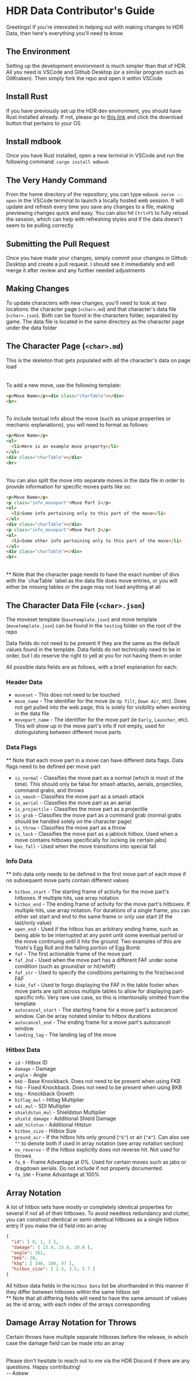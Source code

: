 # HDR Data Contributor's Guide

Greetings! If you're interested in helping out with making changes to HDR Data, then here's everything you'll need to know


## The Environment
Setting up the development environment is much simpler than that of HDR. All you need is VSCode and Github Desktop (or a similar program such as GitKraken). Then simply fork the repo and open it within VSCode


## Install Rust
If you have previously set up the HDR dev environment, you should have Rust installed already. If not, please go to <a href="https://www.rust-lang.org/tools/install">this link</a> and click the download button that pertains to your OS


## Install mdbook
Once you have Rust installed, open a new terminal in VSCode and run the following command: `cargo install mdbook`


## The Very Handy Command
From the home directory of the repository, you can type `mdbook serve --open` in the VSCode terminal to launch a locally hosted web session. It will update and refresh every time you save any changes to a file, making previewing changes quick and easy. You can also hit `Ctrl+F5` to fully reload the session, which can help with refreshing styles and if the data doesn't seem to be pulling correctly


## Submitting the Pull Request
Once you have made your changes, simply commit your changes in Github Desktop and create a pull request. I should see it immediately and will merge it after review and any further needed adjustments


## Making Changes
To update characters with new changes, you'll need to look at two locations: the character page (`<char>.md`) and that character's data file (`<char>.json`). Both can be found in the characters folder, separated by game. The data file is located in the same directory as the character page under the data folder


## The Character Page (`<char>.md`)
This is the skeleton that gets populated with all the character's data on page load
<br><br><br>
To add a new move, use the following template:

```html
<p>Move Name</p><div class="charTable"></div>
<br>
```
<br>
To include textual info about the move (such as unique properties or mechanic explanations), you will need to format as follows:

```html
<p>Move Name</p>
<ul>
  <li>Here is an example move property</li>
</ul>
<div class="charTable"></div>
<br>
```
<br>
You can also split the move into separate moves in the data file in order to provide information for specific moves parts like so:

```html
<p>Move Name</p>
<p class="info_movepart">Move Part 1</p>
<ul>
  <li>Some info pertaining only to this part of the move</li>
</ul>
<div class="charTable"></div>
<p class="info_movepart">Move Part 2</p>
<ul>
  <li>Some other info pertaining only to this part of the move</li>
</ul>
<div class="charTable"></div>
<br>
```
<br>
** Note that the character page needs to have the exact number of divs with the `charTable` label as the data file does move entries, or you will either be missing tables or the page may not load anything at all


## The Character Data File (`<char>.json`)

The moveset template (`basetemplate.json`) and move template (`movetemplate.json`) can be found in the `testing` folder on the root of the repo

Data fields do not need to be present if they are the same as the default values found in the template. Data fields do not technically need to be in order, but I do reserve the right to yell at you for not having them in order

All possible data fields are as follows, with a brief explanation for each:

### Header Data
- `moveset` - This does not need to be touched
- `move_name` - The identifier for the move (ie `Up Tilt`, `Down Air`, etc). Does not get pulled into the web page, this is solely for visibility when working in the data file
- `movepart_name` - The identifier for the move part (ie `Early`, `Launcher`, etc). This will show up in the move part's info if not empty, used for distinguishing between different move parts

### Data Flags
** Note that each move part in a move can have different data flags. Data flags need to be defined per move part

- `is_normal` - Classifies the move part as a normal (which is most of the time). This should only be false for smash attacks, aerials, projectiles, command grabs, and throws
- `is_smash` - Classifies the move part as a smash attack
- `is_aerial` - Classifies the move part as an aerial
- `is_projectile` - Classifies the move part as a projectile
- `is_grab` - Classifies the move part as a command grab (normal grabs should be handled solely on the character page)
- `is_throw` - Classifies the move part as a throw
- `is_lock` - Classifies the move part as a jablock hitbox. Used when a move contains hitboxes specifically for locking (ie certain jabs)
- `has_fall` - Used when the move transitions into special fall

### Info Data
** Info data only needs to be defined in the first move part of each move if no subsequent move parts contain different values

- `hitbox_start` - The starting frame of activity for the move part's hitboxes. If multiple hits, use array notation
- `hitbox_end` - The ending frame of activity for the move part's hitboxes. If multiple hits, use array notation. For durations of a single frame, you can either set start and end to the same frame or only use start (if the last/only value)
- `open_end` - Used if the hitbox has an arbitrary ending frame, such as being able to be interrupted at any point until some eventual period or the move continuing until it hits the ground. Two examples of this are Yoshi's Egg Roll and the falling portion of Egg Bomb
- `faf` - The first actionable frame of the move part
- `faf_2nd` - Used when the move part has a different FAF under some condition (such as ground/air or hit/whiff)
- `faf_str` - Used to specify the conditions pertaining to the first/second FAF
- `hide_faf` - Used to forgo displaying the FAF in the table footer when move parts are split across multiple tables to allow for displaying part-specific info. Very rare use case, so this is intentionally omitted from the template
- `autocancel_start` - The starting frame for a move part's autocancel window. Can be array notated similar to hitbox durations
- `autocancel_end` - The ending frame for a move part's autocancel window
- `landing_lag` - The landing lag of the move

### Hitbox Data
- `id` - Hitbox ID
- `damage` - Damage
- `angle` - Angle
- `bkb` - Base Knockback. Does not need to be present when using FKB
- `fkb` - Fixed Knockback. Does not need to be present when using BKB
- `kbg` - Knockback Growth
- `hitlag_mul` - Hitlag Multiplier
- `sdi_mul` - SDI Multiplier
- `shieldstun_mul` - Shieldstun Multiplier
- `shield_damage` - Additional Shield Damage
- `add_hitstun` - Additional Hitstun
- `hitbox_size` - Hitbox Size
- `ground_air` - If the hitbox hits only ground (`"G"`) or air (`"A"`). Can also use `""` to denote both if used in array notation (see array notation section)
- `no_reverse` - If the hitbox explicitly does not reverse hit. Not used for throws
- `fa_0` - Frame Advantage at 0%. Used for certain moves such as jabs or dragdown aerials. Do not include if not properly documented
- `fa_100` - Frame Advantage at 100%


## Array Notation
A lot of hitbox sets have mostly or completely identical properties for several if not all of their hitboxes. To avoid needless redundancy and clutter, you can construct identical or semi-identical hitboxes as a single hitbox entry if you make the id field into an array

```json
{
  "id": [ 0, 1, 2 ],
  "damage": [ 15.0, 15.0, 20.0 ],
  "angle": 361,
  "bkb": 30,
  "kbg": [ 100, 100, 97 ],
  "hitbox_size": [ 2.5, 3.5, 5.7 ]
}
```

All hitbox data fields in the `Hitbox Data` list be shorthanded in this manner if they differ between hitboxes within the same hitbox set<br>
** Note that all differing fields will need to have the same amount of values as the id array, with each index of the arrays corresponding

## Damage Array Notation for Throws
Certain throws have multiple separate hitboxes before the release, in which case the damage field can be made into an array

<br>
Please don't hesitate to reach out to me via the HDR Discord if there are any questions. Happy contributing!<br>
-- Askew